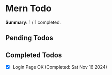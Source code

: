 # Mern Todo

**Summary:** 1 / 1 completed.

## Pending Todos

## Completed Todos
- [x] Login Page OK (Completed: Sat Nov 16 2024)
